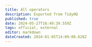 ```yaml
---
title: All operators
description: Exported from TidyHQ
published: true
date: 2024-05-27T16:49:39.559Z
tags: official, external
editor: markdown
dateCreated: 2024-01-05T14:09:00.628Z
---
```


